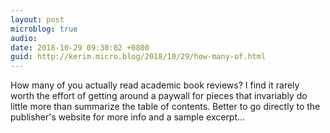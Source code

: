 ```yaml
---
layout: post
microblog: true
audio: 
date: 2018-10-29 09:30:02 +0800
guid: http://kerim.micro.blog/2018/10/29/how-many-of.html
---
```

How many of you actually read academic book reviews? I find it rarely worth the effort of getting around a paywall for pieces that invariably do little more than summarize the table of contents. Better to go directly to the publisher's website for more info and a sample excerpt…
